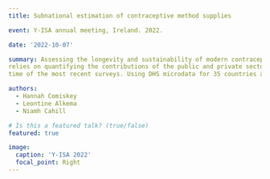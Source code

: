 ```yaml
---
title: Subnational estimation of contraceptive method supplies 

event: Y-ISA annual meeting, Ireland. 2022.

date: '2022-10-07'

summary: Assessing the longevity and sustainability of modern contraceptive availability and supply
relies on quantifying the contributions of the public and private sectors to the method supply chain. In recent years, subnational estimation of the contraceptive supply share (public vs private sector) has become increasingly important as decision-making decentralises from the national level, making understanding variation across subnational regions (over time) essential for effective management of the contraceptive market. Large-scale national surveys, such as the Demographic and Health survey (DHS) provide valuable information for quantifying the contraceptive supply market. However, countries carry out a DHS approximately every 3-5 years, resulting in the need to bridge data gaps between survey years and project beyond the
time of the most recent surveys. Using DHS microdata for 35 countries and 248 subnational regions, we develop a statistical model to produce a set of related contraceptive supply-share outcomes (proportion of modern contraceptive methods supplied by the public and private sectors) at the subnational level. The model builds on a national-level model which relies on P-splines and a geographical hierarchical structure to estimate the country, method-specific contraceptive supply share over time. This national model utilizes information about correlations between rates of change in method supply across all countries to help to inform supply-share estimates in the absence of data. However, disaggregating the model to the subnational level requires estimation of national-level correlations which poses a problem in data sparse settings when correlations cannot be estimated. To address this problem, we employ K-medoid clustering to cluster countries together using indicators of contraceptive prevalence and unmet need and replace national-level correlations with cluster-level correlations when required. Overall, the modelling approach offers an intuitive way to share information across subnational regions and countries and utilises information about relationships between rates of change in method-supply to inform and produce a set of estimates that reflect the subnational changes in the method-specific contraceptive supply share over time, while accounting for data uncertainties.

authors:
  - Hannah Comiskey
  - Leontine Alkema
  - Niamh Cahill

# Is this a featured talk? (true/false)
featured: true

image:
  caption: 'Y-ISA 2022'
  focal_point: Right
---
```

